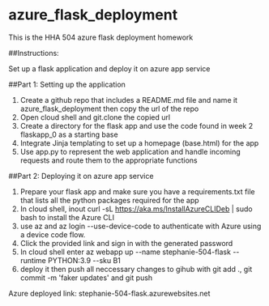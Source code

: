 # azure_flask_deployment
This is the HHA 504 azure flask deployment homework

##Instructions:

Set up a flask application and deploy it on azure app service

##Part 1: Setting up the application

1. Create a github repo that includes a README.md file and name it azure_flask_deployment then copy the url of the repo
2. Open cloud shell and git.clone the copied url
3. Create a directory for the flask app and use the code found in week 2 flaskapp_0 as a starting base
4. Integrate Jinja templating to set up a homepage (base.html) for the app
5. Use app.py to represent the web application and handle incoming requests and route them to the appropriate functions


##Part 2: Deploying it on azure app service
1. Prepare your flask app and make sure you have a requirements.txt file that lists all the python packages required for the app
2. In cloud shell, inout curl -sL https://aka.ms/InstallAzureCLIDeb | sudo bash to install the Azure CLI
3. use az and az login --use-device-code to authenticate with Azure  using a device code flow.
4. Click the provided link and sign in with the generated password
5. In cloud shell enter az webapp up --name stephanie-504-flask --runtime PYTHON:3.9 --sku B1
6. deploy it then push all neccessary changes to gihub with git add ., git commit -m 'faker updates' and git push


Azure deployed link: stephanie-504-flask.azurewebsites.net
